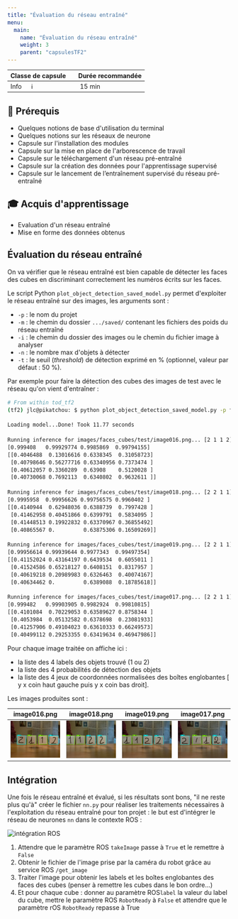 ```yaml
---
title: "Évaluation du réseau entraîné"
menu:
  main:
    name: "Évaluation du réseau entraîné"
    weight: 3
    parent: "capsulesTF2"
---
```



| Classe de capsule  | &emsp;Durée recommandée |
|:-------------------|:------------------|
| Info  &emsp;  ℹ️  |&emsp; 15 min      |

## 🎒 Prérequis

* Quelques notions de base d'utilisation du terminal
* Quelques notions sur les réseaux de neurone
* Capsule sur l'installation des modules
* Capsule sur la mise en place de l'arborescence de travail
* Capsule sur le téléchargement d'un réseau pré-entraîné
* Capsule sur la création des données pour l'apprentissage supervisé
* Capsule sur le lancement de l’entraînement supervisé du réseau pré-entraîné

## 🎓 Acquis d'apprentissage

* Evaluation d'un réseau entraîné 
* Mise en forme des données obtenus 

## Évaluation du réseau entraîné

On va vérifier que le réseau entraîné est bien capable de détecter les faces des cubes en discriminant correctement les numéros écrits sur les faces.

Le script Python `plot_object_detection_saved_model.py` permet d'exploiter le réseau entraîné sur des images, les arguments sont :
* `-p` : le nom du projet
* `-m` : le chemin du dossier `.../saved/` contenant les fichiers des poids du réseau entraîné
* `-i` : le chemin du dossier des images ou le chemin du fichier image à analyser
* `-n` : le nombre max d'objets à détecter
* `-t` : le seuil (_threshold_) de détection exprimé en % (optionnel, valeur par défaut : 50 %).

Par exemple pour faire la détection des cubes des images de test avec le réseau qu'on vient d'entraîner :

```bash
# From within tod_tf2
(tf2) jlc@pikatchou: $ python plot_object_detection_saved_model.py -p faces_cubes -s training/faces_cubes/faster_rcnn_resnet50_v1_640x640_coco17_tpu-8/saved_model1/saved_model -i images/faces_cubes/test/ -n 4

Loading model...Done! Took 11.77 seconds

Running inference for images/faces_cubes/test/image016.png... [2 1 1 2]
[0.999408   0.99929774 0.9985869  0.99794155]
[[0.4046488  0.13016616 0.6338345  0.31058723]
 [0.40798646 0.56277716 0.63340956 0.7373474 ]
 [0.40612057 0.3360289  0.63908    0.5120028 ]
 [0.40730068 0.7692113  0.6340802  0.9632611 ]]

Running inference for images/faces_cubes/test/image018.png... [2 2 1 1]
[0.9995958  0.99956626 0.99756575 0.9960402 ]
[[0.4140944  0.62948036 0.6388739  0.7997428 ]
 [0.41462958 0.40451866 0.6399791  0.5834095 ]
 [0.41448513 0.19922832 0.63370967 0.36855492]
 [0.40865567 0.         0.63875306 0.16509269]]

Running inference for images/faces_cubes/test/image019.png... [2 2 1 1]
[0.99956614 0.99939644 0.9977343  0.99497354]
[[0.41152024 0.43164197 0.6439534  0.6055011 ]
 [0.41524586 0.65218127 0.6408151  0.8317957 ]
 [0.40619218 0.20989983 0.6326463  0.40074167]
 [0.40634462 0.         0.6389088  0.18785618]]

Running inference for images/faces_cubes/test/image017.png... [2 2 1 1]
[0.999482   0.99903905 0.9982924  0.99810815]
[[0.4101084  0.70229053 0.63589627 0.8758344 ]
 [0.4053984  0.05132582 0.6378698  0.23081933]
 [0.41257906 0.49104023 0.63610333 0.66249573]
 [0.40499112 0.29253355 0.63419634 0.46947986]]
```
Pour chaque image traitée on affiche ici :
* la liste des 4 labels des objets trouvé (1 ou 2)
* la liste des 4 probabilités de détection des objets
* la liste des 4 jeux de coordonnées normalisées des boîtes englobantes [ y x coin haut gauche puis y x coin bas droit]. 

Les images produites sont :

|   image016.png           |   image018.png               |            image019.png    |    image017.png
:-------------------------:|:----------------------------:|:--------------------------:|:------------------------------:
![1](img/infere_img01.png) |  ![2](img/infere_img02.png)  | ![3](img/infere_img03.png) | ![4](img/infere_img04.png)
 

## Intégration

Une fois le réseau entraîné et évalué, si les résultats sont bons, "il ne reste plus qu'à" créer le fichier `nn.py` pour réaliser les traitements nécessaires à l'exploitation du réseau entraîné pour ton projet : le but est d'intégrer le réseau de neurones `nn`  dans le contexte ROS :

![intégration ROS](../../integration/ergo-tb-tf2/img/UML_integration.png)
 
1. Attendre que le paramètre ROS  `takeImage` passe à `True` et le remettre à `False`
3. Obtenir le fichier de l'image prise par la caméra du robot grâce au service ROS `/get_image`
4. Traiter l'image pour obtenir les labels et les boîtes englobantes des faces des cubes (penser à remettre les cubes dans le bon ordre...)
5. Et pour chaque cube : donner au paramètre ROS`label` la valeur du label du cube, mettre le paramètre ROS `RobotReady` à `False` et attendre que le paramètre rOS `RobotReady` repasse à True




